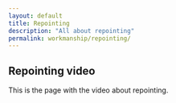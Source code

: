 ```yaml
---
layout: default
title: Repointing
description: "All about repointing"
permalink: workmanship/repointing/
---
```


## Repointing video
This is the page with the video about repointing.